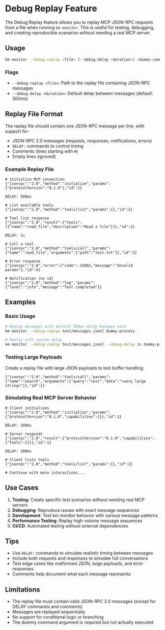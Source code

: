 # Debug Replay Feature

The Debug Replay feature allows you to replay MCP JSON-RPC requests from a file when running `km monitor`. This is useful for testing, debugging, and creating reproducible scenarios without needing a real MCP server.

## Usage

```bash
km monitor --debug-replay <file> [--debug-delay <duration>] <dummy-command>
```

### Flags

- `--debug-replay <file>`: Path to the replay file containing JSON-RPC messages
- `--debug-delay <duration>`: Default delay between messages (default: 500ms)

## Replay File Format

The replay file should contain one JSON-RPC message per line, with support for:
- JSON-RPC 2.0 messages (requests, responses, notifications, errors)
- `DELAY:` commands to control timing
- Comments (lines starting with `#`)
- Empty lines (ignored)

### Example Replay File

```jsonl
# Initialize MCP connection
{"jsonrpc":"2.0","method":"initialize","params":{"protocolVersion":"0.1.0"},"id":1}

DELAY: 500ms

# List available tools
{"jsonrpc":"2.0","method":"tools/list","params":{},"id":2}

# Tool list response
{"jsonrpc":"2.0","result":{"tools":[{"name":"read_file","description":"Read a file"}]},"id":2}

DELAY: 1s

# Call a tool
{"jsonrpc":"2.0","method":"tools/call","params":{"name":"read_file","arguments":{"path":"test.txt"}},"id":3}

# Error response
{"jsonrpc":"2.0","error":{"code":-32602,"message":"Invalid params"},"id":4}

# Notification (no id)
{"jsonrpc":"2.0","method":"log","params":{"level":"info","message":"Test completed"}}
```

## Examples

### Basic Usage

```bash
# Replay messages with default 500ms delay between each
km monitor --debug-replay test/messages.jsonl dummy-process

# Replay with custom delay
km monitor --debug-replay test/messages.jsonl --debug-delay 1s dummy-process
```

### Testing Large Payloads

Create a replay file with large JSON payloads to test buffer handling:

```jsonl
{"jsonrpc":"2.0","method":"tools/call","params":{"name":"search","arguments":{"query":"test","data":"<very large string>"}},"id":1}
```

### Simulating Real MCP Server Behavior

```jsonl
# Client initializes
{"jsonrpc":"2.0","method":"initialize","params":{"protocolVersion":"0.1.0","capabilities":{}},"id":1}

DELAY: 100ms

# Server responds
{"jsonrpc":"2.0","result":{"protocolVersion":"0.1.0","capabilities":{"tools":{}}},"id":1}

DELAY: 200ms

# Client lists tools
{"jsonrpc":"2.0","method":"tools/list","params":{},"id":2}

# Continue with more interactions...
```

## Use Cases

1. **Testing**: Create specific test scenarios without needing real MCP servers
2. **Debugging**: Reproduce issues with exact message sequences
3. **Development**: Test km monitor behavior with various message patterns
4. **Performance Testing**: Replay high-volume message sequences
5. **CI/CD**: Automated testing without external dependencies

## Tips

- Use `DELAY:` commands to simulate realistic timing between messages
- Include both requests and responses to simulate full conversations
- Test edge cases like malformed JSON, large payloads, and error responses
- Comments help document what each message represents

## Limitations

- The replay file must contain valid JSON-RPC 2.0 messages (except for DELAY commands and comments)
- Messages are replayed sequentially
- No support for conditional logic or branching
- The dummy command argument is required but not actually executed 